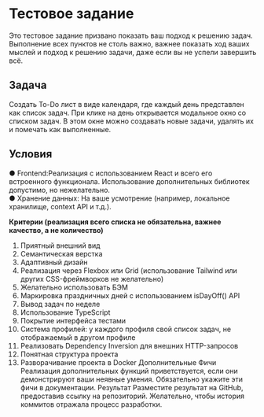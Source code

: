 # Тестовое задание
Это тестовое задание призвано показать ваш подход к решению задач. Выполнение
всех пунктов не столь важно, важнее показать ход ваших мыслей и подход к решению
задачи, даже если вы не успели завершить всё.
## Задача
Создать To-Do лист в виде календаря, где каждый день представлен как список задач.
При клике на день открывается модальное окно со списком задач. В этом окне можно
создавать новые задачи, удалять их и помечать как выполненные.
## Условия
 ● Frontend:Реализация с использованием React и всего его встроенного
функционала. Использование дополнительных библиотек допустимо, но
нежелательно.
</br>
● Хранение данных: На ваше усмотрение (например, локальное хранилище,
context API и т.д.).
</br>

<b>Критерии (реализация всего списка не обязательна, важнее качество, а не
количество)</b>
1. Приятный внешний вид
2. Семантическая верстка
3. Адаптивный дизайн
4. Реализация через Flexbox или Grid (использование Tailwind или других
   CSS-фреймворков не желательно)
5. Желательно использовать БЭМ
6. Маркировка праздничных дней с использованием isDayOff() API
7. Вывод задач по неделе
8. Использование TypeScript
9. Покрытие интерфейса тестами
10. Система профилей: у каждого профиля свой список задач, не отображаемый в
    другом профиле
11. Реализовать Dependency Inversion для внешних HTTP-запросов
12. Понятная структура проекта
13. Разворачивание проекта в Docker
    Дополнительные Фичи
    Реализация дополнительных функций приветствуется, если они демонстрируют ваши
    неявные умения. Обязательно укажите эти фичи в документации.
    Результат
    Разместите результат на GitHub, предоставив ссылку на репозиторий. Желательно,
    чтобы история коммитов отражала процесс разработки.